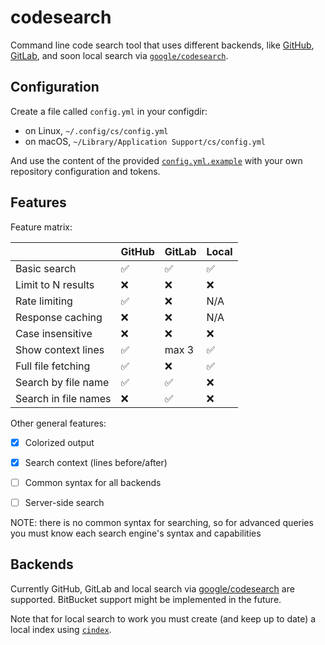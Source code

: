 # codesearch

Command line code search tool that uses different backends, like
[GitHub](https://docs.github.com/en/rest/search/search),
[GitLab](https://docs.gitlab.com/ee/api/search.html),
and soon local search via
[`google/codesearch`](https://github.com/google/codesearch).

## Configuration

Create a file called `config.yml` in your configdir:
* on Linux, `~/.config/cs/config.yml`
* on macOS, `~/Library/Application Support/cs/config.yml`

And use the content of the provided [`config.yml.example`](/config.yml.example) with your own
repository configuration and tokens.

## Features

Feature matrix:

|                      | GitHub   | GitLab | Local |
|----------------------|----------|--------|-------|
| Basic search         | ✅       | ✅     | ✅    |
| Limit to N results   | ❌       | ❌     | ❌    |
| Rate limiting        | ✅       | ❌     | N/A   |
| Response caching     | ❌       | ❌     | N/A   |
| Case insensitive     | ❌       | ❌     | ❌    |
| Show context lines   | ✅       | max 3  | ✅    |
| Full file fetching   | ✅       | ❌     | ✅    |
| Search by file name  | ✅       | ✅     | ❌    |
| Search in file names | ❌       | ✅     | ❌    |

Other general features:
* [x] Colorized output
* [x] Search context (lines before/after)
* [ ] Common syntax for all backends
* [ ] Server-side search


NOTE: there is no common syntax for searching, so for advanced queries you must know
each search engine's syntax and capabilities

## Backends

Currently GitHub, GitLab and local search via
[google/codesearch](https://github.com/google/codesearch) are supported.
BitBucket support might be implemented in the future.

Note that for local search to work you must create (and keep up to date) a local
index using [`cindex`](https://github.com/google/codesearch/tree/master/cmd/cindex).
